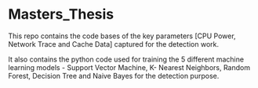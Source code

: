 # Masters_Thesis

This repo contains the code bases of the key parameters [CPU Power, Network Trace and Cache Data] captured for the detection work.

It also contains the python code used for training the 5 different machine learning models - Support Vector Machine, K- Nearest Neighbors, Random Forest, Decision Tree and Naive Bayes for the detection purpose.
